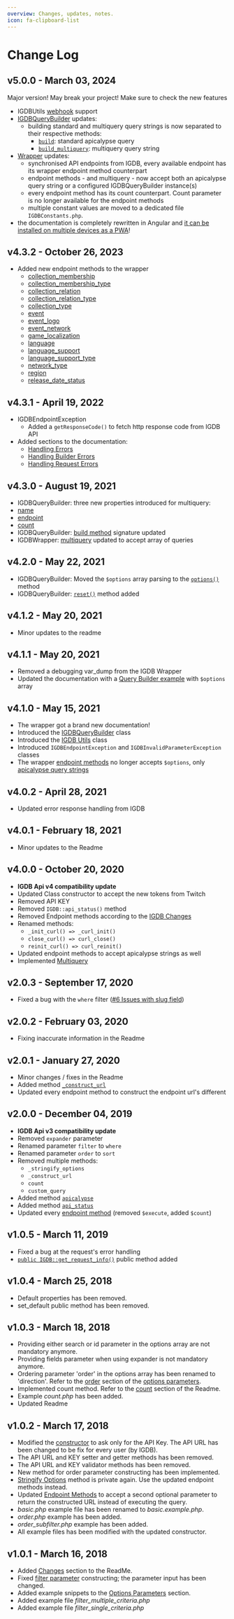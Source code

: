 ```yaml
---
overview: Changes, updates, notes.
icon: fa-clipboard-list
---
```


# Change Log

## v5.0.0 - March 03, 2024

Major version! May break your project! Make sure to check the new features

 - IGDBUtils [webhook](#webhooks) support
 - [IGDBQueryBuilder](#the-query-builder) updates:
   - building standard and multiquery query strings is now separated to their respective methods:
     - [`build`](#apicalypse): standard apicalypse query
     - [`build_multiquery`](#multiquery): multiquery query string
 - [Wrapper](#the-wrapper) updates:
   - synchronised API endpoints from IGDB, every available endpoint has its wrapper endpoint method counterpart
   - endpoint methods - and multiquery - now accept both an apicalypse query string or a configured IGDBQueryBuilder instance(s)
   - every endpoint method has its count counterpart. Count parameter is no longer available for the endpoint methods
   - multiple constant values are moved to a dedicated file `IGDBConstants.php`.
 - the documentation is completely rewritten in Angular and [it can be installed on multiple devices as a PWA](#installing-the-application)!

## v4.3.2 - October 26, 2023
 - Added new endpoint methods to the wrapper
   - [collection_membership](#collection-membership)
   - [collection_membership_type](#collection-membership-type)
   - [collection_relation](#collection-relation)
   - [collection_relation_type](#collection-relation-type)
   - [collection_type](#collection-type)
   - [event](#event)
   - [event_logo](#event-logo)
   - [event_network](#event-network)
   - [game_localization](#game-localization)
   - [language](#language)
   - [language_support](#language-support)
   - [language_support_type](#language-support-type)
   - [network_type](#network-type)
   - [region](#region)
   - [release_date_status](#release-date-status)

## v4.3.1 - April 19, 2022
 - IGDBEndpointException
   - Added a `getResponseCode()` to fetch http response code from IGDB API
 - Added sections to the documentation:
   - [Handling Errors](#handling-errors)
   - [Handling Builder Errors](#handling-builder-errors)
   - [Handling Request Errors](#handling-request-errors)

## v4.3.0 - August 19, 2021
 - IGDBQueryBuilder: three new properties introduced for multiquery:
  - [name](#name)
  - [endpoint](#endpoint)
  - [count](#count)
 - IGDBQueryBuilder: [build method](#building-the-query) signature updated
 - IGDBWrapper: [multiquery](#multiquery) updated to accept array of queries

## v4.2.0 - May 22, 2021
 - IGDBQueryBuilder: Moved the `$options` array parsing to the [`options()`](#options) method
 - IGDBQueryBuilder: [`reset()`](#reset) method added

## v4.1.2 - May 20, 2021
 - Minor updates to the readme

## v4.1.1 - May 20, 2021
 - Removed a debugging var_dump from the IGDB Wrapper
 - Updated the documentation with a [Query Builder example](#query-builder-with-options) with `$options` array

## v4.1.0 - May 15, 2021
 - The wrapper got a brand new documentation!
 - Introduced the [IGDBQueryBuilder](#the-query-builder) class
 - Introduced the [IGDB Utils](#utilities) class
 - Introduced `IGDBEndpointException` and `IGDBInvalidParameterException` classes
 - The wrapper [endpoint methods](#endpoints) no longer accepts `$options`, only [apicalypse query strings](https://api-docs.igdb.com/#apicalypse-1)

## v4.0.2 - April 28, 2021
 - Updated error response handling from IGDB

## v4.0.1 - February 18, 2021
 - Minor updates to the Readme

## v4.0.0 - October 20, 2020
 - **IGDB Api v4 compatibility update**
 - Updated Class constructor to accept the new tokens from Twitch
 - Removed API KEY
 - Removed `IGDB::api_status()` method
 - Removed Endpoint methods according to the [IGDB Changes](https://api-docs.igdb.com/#breaking-changes)
 - Renamed methods:
   - `_init_curl() => _curl_init()`
   - `close_curl() => curl_close()`
   - `reinit_curl() => curl_reinit()`
 - Updated endpoint methods to accept apicalypse strings as well
 - Implemented [Multiquery](#multiquery)

## v2.0.3 - September 17, 2020
 - Fixed a bug with the `where` filter ([#6 Issues with slug field](https://github.com/enisz/igdb/issues/6))

## v2.0.2 - February 03, 2020
 - Fixing inaccurate information in the Readme

## v2.0.1 - January 27, 2020
 - Minor changes / fixes in the Readme
 - Added method [`_construct_url`](#construct-url)
 - Updated every endpoint method to construct the endpoint url's different

## v2.0.0 - December 04, 2019
 - **IGDB Api v3 compatibility update**
 - Removed `expander` parameter
 - Renamed parameter `filter` to `where`
 - Renamed parameter `order` to `sort`
 - Removed multiple methods:
    - `_stringify_options`
    - `_construct_url`
    - `count`
    - `custom_query`
 - Added method [`apicalypse`](#convert-options-to-apicalypse-query-string)
 - Added method [`api_status`](#get-the-status-of-your-api-key)
 - Updated every [endpoint method](#endpoints) (removed `$execute`, added `$count`)

## v1.0.5 - March 11, 2019
 - Fixed a bug at the request's error handling
 - [``public IGDB::get_request_info()``](#get-request-information) public method added

## v1.0.4 - March 25, 2018
 - Default properties has been removed.
 - set\_default public method has been removed.

## v1.0.3 - March 18, 2018
 - Providing either search or id parameter in the options array are not mandatory anymore.
 - Providing fields parameter when using expander is not mandatory anymore.
 - Ordering parameter 'order' in the options array has been renamed to 'direction'. Refer to the [order](#order) section of the [options parameters](#options-parameters).
 - Implemented count method. Refer to the [count](#count) section of the Readme.
 - Example _count.php_ has been added.
 - Updated Readme

## v1.0.2 - March 17, 2018
 - Modified the [constructor](#initializing-class) to ask only for the API Key. The API URL has been changed to be fix for every user (by IGDB).
 - The API URL and KEY setter and getter methods has been removed.
 - The API URL and KEY validator methods has been removed.
 - New method for order parameter constructing has been implemented.
 - [Stringify Options](#stringify-options) method is private again. Use the updated endpoint methods instead.
 - Updated [Endpoint Methods](#endpoints) to accept a second optional parameter to return the constructed URL instead of executing the query.
 - _basic.php_ example file has been renamed to _basic.example.php_.
 - _order.php_ example has been added.
 - _order_subfilter.php_ example has been added.
 - All example files has been modified with the updated constructor.

## v1.0.1 - March 16, 2018
 - Added [Changes](#changes) section to the ReadMe.
 - Fixed [filter parameter](#filters) constructing; the parameter input has been changed.
 - Added example snippets to the [Options Parameters](#options-parameters) section.
 - Added example file _filter_multiple_criteria.php_
 - Added example file _filter_single_criteria.php_

